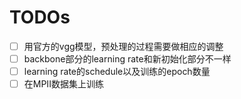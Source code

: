 # TODOs
- [ ] 用官方的vgg模型，预处理的过程需要做相应的调整
- [ ] backbone部分的learning rate和新初始化部分不一样
- [ ] learning rate的schedule以及训练的epoch数量
- [ ] 在MPII数据集上训练
